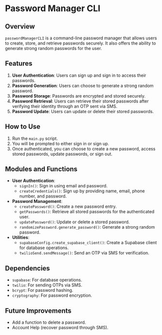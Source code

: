 # Password Manager CLI

## Overview

`passwordManagerCLI` is a command-line password manager that allows users to create, store, and retrieve passwords securely. It also offers the ability to generate strong random passwords for the user.

## Features

1. **User Authentication**: Users can sign up and sign in to access their passwords.
2. **Password Generation**: Users can choose to generate a strong random password.
3. **Password Storage**: Passwords are encrypted and stored securely.
4. **Password Retrieval**: Users can retrieve their stored passwords after verifying their identity through an OTP sent via SMS.
5. **Password Update**: Users can update or delete their stored passwords.

## How to Use

1. Run the `main.py` script.
2. You will be prompted to either sign in or sign up.
3. Once authenticated, you can choose to create a new password, access stored passwords, update passwords, or sign out.

## Modules and Functions

- **User Authentication**:
  - `signIn()`: Sign in using email and password.
  - `createCredentials()`: Sign up by providing name, email, phone number, and password.
- **Password Management**:
  - `createPassword()`: Create a new password entry.
  - `getPasswords()`: Retrieve all stored passwords for the authenticated user.
  - `updatePassword()`: Update or delete a stored password.
  - `randomizePassword.generate_password()`: Generate a strong random password.
- **Utilities**:
  - `supabaseConfig.create_supabase_client()`: Create a Supabase client for database operations.
  - `twilioSend.sendMessage()`: Send an OTP via SMS for verification.

## Dependencies

- `supabase`: For database operations.
- `twilio`: For sending OTPs via SMS.
- `bcrypt`: For password hashing.
- `cryptography`: For password encryption.

## Future Improvements

- Add a function to delete a password.
- Account Help (recover password through SMS).
